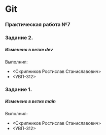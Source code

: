 # Git
### Практическая работа №7

### Задание 2.
##### Изменено в ветке dev
Выполнил:
* <Скрипников Ростислав Станиславович>
* <УВП-312>

### Задание 1.
##### Изменено в ветке main
Выполнил:
* <Скрипников Ростислав Станиславович>
* <УВП-312>

